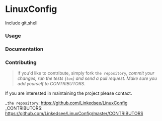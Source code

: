 # LinuxConfig
Include git,shell

### Usage

### Documentation

### Contributing

> If you'd like to contribute, simply fork `the repository`_, commit your
changes, run the tests (`tox`) and send a pull request.
Make sure you add yourself to CONTRIBUTORS_.

If you are interested in maintaining the project please contact.

_`the repository`: https://github.com/Linkedsee/LinuxConfig  
_CONTRIBUTORS: https://github.com/Linkedsee/LinuxConfig/master/CONTRIBUTORS

